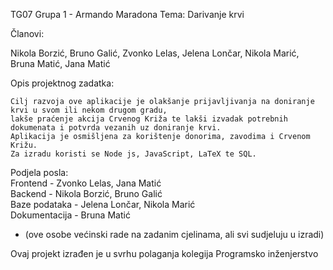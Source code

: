 TG07 Grupa 1 - Armando Maradona
Tema: Darivanje krvi

Članovi:

Nikola Borzić,
Bruno Galić,
Zvonko Lelas,
Jelena Lončar,
Nikola Marić,
Bruna Matić,
Jana Matić


Opis projektnog zadatka:    <br />

    Cilj razvoja ove aplikacije je olakšanje prijavljivanja na doniranje krvi u svom ili nekom drugom gradu,
    lakše praćenje akcija Crvenog Križa te lakši izvadak potrebnih dokumenata i potvrda vezanih uz doniranje krvi.
    Aplikacija je osmišljena za korištenje donorima, zavodima i Crvenom Križu.
    Za izradu koristi se Node js, JavaScript, LaTeX te SQL. 

Podjela posla:  <br />
    Frontend - Zvonko Lelas, Jana Matić <br />
    Backend - Nikola Borzić, Bruno Galić    <br />
    Baze podataka - Jelena Lončar, Nikola Marić <br />
    Dokumentacija - Bruna Matić <br />
* (ove osobe većinski rade na zadanim cjelinama, ali svi sudjeluju u izradi)

Ovaj projekt izrađen je u svrhu polaganja kolegija Programsko inženjerstvo 